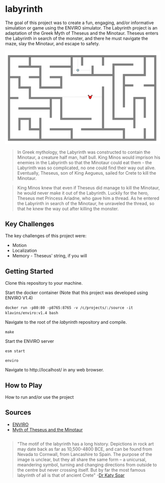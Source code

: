# labyrinth

The goal of this project was to create a fun, engaging, and/or informative simulation or game using the ENVIRO simulator. The Labyrinth project is an adaptation of the Greek Myth of Theseus and the Minotaur. Theseus enters the Labyrinth in search of the monster, and there he must navigate the maze, slay the Minotaur, and escape to safety.

![Maze](maze.png)

>In Greek mythology, the Labyrinth was constructed to contain the Minotaur, a creature half man, half bull. 
>King Minos would imprison his enemies in the Labyrinth so that the Minotaur could eat them - the Labyrinth was
>so complicated, no one could find their way out alive. Eventually, Theseus, son of King Aegueus, sailed for 
>Crete to kill the Minotaur.

>King Minos knew that even if Theseus did manage to kill the Minotaur, he would never make it out of the 
>Labyrinth. Luckily for the hero, Theseus met Princess Ariadne, who gave him a thread. As he entered the 
>Labyrinth in search of the Minotaur, he unraveled the thread, so that he knew the way out after killing the 
>monster.

## Key Challenges

The key challenges of this project were:
* Motion
* Localization
* Memory - Theseus' string, if you will

## Getting Started

Clone this repository to your machine.

Start the docker container (Note that this project was developed using ENVIRO V1.4)

`docker run -p80:80 -p8765:8765 -v /c/projects/:/source -it klavins/enviro:v1.4 bash`

Navigate to the root of the *labyrinth* repository and compile.

`make`

Start the ENVIRO server

`esm start`

`enviro`

Navigate to http://localhost/ in any web browser.


## How to Play

How to run and/or use the project

## Sources
* [ENVIRO](https://github.com/klavinslab/enviro)
* [Myth of Theseus and the Minotaur](https://www.greekmyths-greekmythology.com/myth-of-theseus-and-minotaur/)

## 
> "The motif of the labyrinth has a long history. Depictions in rock art may date back as far as 10,500-4800 BCE,
> and can be found from Nevada to Cornwall, from Lancashire to Spain. The purpose of the image is unclear, but 
> they all share the same form – a unicursal, meandering symbol, turning and changing directions from outside to
> the centre but never crossing itself. But by far the most famous labyrinth of all is that of ancient Crete"
-[Dr Katy Soar](https://folklorethursday.com/folklore-of-archaeology/cretan-labyrinth-myth-history-archaeology/)

